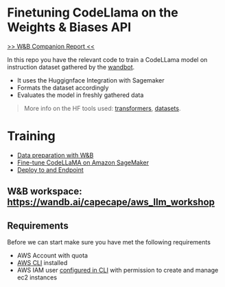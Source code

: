 # Finetuning CodeLlama on the Weights & Biases API

[>> W&B Companion Report <<](https://wandb.ai/capecape/aws_llm_workshop/reports/Finetuning-an-Open-Source-LLM-in-AWS-SageMaker-with-W-B--Vmlldzo1Njk4MDc1)

In this repo you have the relevant code to train a CodeLLama model on instruction dataset gathered by the [wandbot](github.com/wandb/wandbot).
- It uses the Huggignface Integration with Sagemaker
- Formats the dataset accordingly
- Evaluates the model in freshly gathered data

> More info on the HF tools used: [transformers](https://huggingface.co/docs/transformers/index), [datasets](https://huggingface.co/docs/datasets/index).

# Training
* [Data preparation with W&B](./01_data_prep.ipynb)
* [Fine-tune CodeLLaMA on Amazon SageMaker](./02_training_codellama.ipynb) 
* [Deploy to and Endpoint](./03_inference.ipynb)

## W&B workspace: https://wandb.ai/capecape/aws_llm_workshop



## Requirements

Before we can start make sure you have met the following requirements

* AWS Account with quota
* [AWS CLI](https://docs.aws.amazon.com/cli/latest/userguide/getting-started-install.html) installed
* AWS IAM user [configured in CLI](https://docs.aws.amazon.com/cli/latest/userguide/cli-chap-configure.html) with permission to create and manage ec2 instances